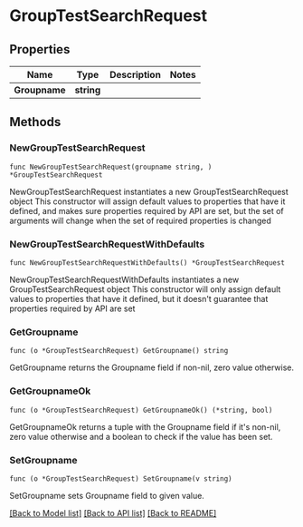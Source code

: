 # GroupTestSearchRequest

## Properties

Name | Type | Description | Notes
------------ | ------------- | ------------- | -------------
**Groupname** | **string** |  | 

## Methods

### NewGroupTestSearchRequest

`func NewGroupTestSearchRequest(groupname string, ) *GroupTestSearchRequest`

NewGroupTestSearchRequest instantiates a new GroupTestSearchRequest object
This constructor will assign default values to properties that have it defined,
and makes sure properties required by API are set, but the set of arguments
will change when the set of required properties is changed

### NewGroupTestSearchRequestWithDefaults

`func NewGroupTestSearchRequestWithDefaults() *GroupTestSearchRequest`

NewGroupTestSearchRequestWithDefaults instantiates a new GroupTestSearchRequest object
This constructor will only assign default values to properties that have it defined,
but it doesn't guarantee that properties required by API are set

### GetGroupname

`func (o *GroupTestSearchRequest) GetGroupname() string`

GetGroupname returns the Groupname field if non-nil, zero value otherwise.

### GetGroupnameOk

`func (o *GroupTestSearchRequest) GetGroupnameOk() (*string, bool)`

GetGroupnameOk returns a tuple with the Groupname field if it's non-nil, zero value otherwise
and a boolean to check if the value has been set.

### SetGroupname

`func (o *GroupTestSearchRequest) SetGroupname(v string)`

SetGroupname sets Groupname field to given value.



[[Back to Model list]](../README.md#documentation-for-models) [[Back to API list]](../README.md#documentation-for-api-endpoints) [[Back to README]](../README.md)


